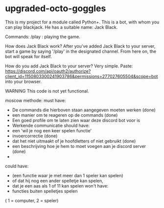 # upgraded-octo-goggles
This is my project for a module called Python+.
This is a bot, with whom you can play blackjack. He has a suitable name: Jack Black. 

Commands:
/play : playing the game.

How does Jack Black work?
After you've added Jack Black to your server, start a game by saying '/play' in the designated channel. From here on,
the bot will speak for itself. 

How do you add Jack Black to your server?
Very simple. Paste:
https://discord.com/api/oauth2/authorize?client_id=1150803300241903786&permissions=277027605504&scope=bot
into your browser.

WARNING
This code is not yet functional.

moscow methode:
must have: 
- De commands die hierboven staan aangegeven moeten werken (done)
- een manier om te reageren op de commands (done)
- Een goed profile om te laten zien waar deze discord bot voor is 
- Werkende communicatie 
should have: 
- een 'wil je nog een keer spelen functie'
- invoercorrectie (done)
- dat het niet uitmaakt of je hoofdletters of niet gebruikt (done)
- een beschrijving hoe je hem to moet voegen aan je discord server (done)
- 
could have: 
- (een functie waar je met meer dan 1 speler kan spelen) 
- of dat hij nog een ander spelletje kan spelen,
- dat je een aas als 1 of 11 kan spelen
won't have: 
- functies buiten spelletjes spelen

( 1 = computer, 2 = speler)
